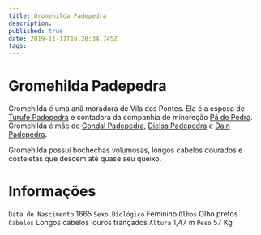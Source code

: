```yaml
---
title: Gromehilda Padepedra
description: 
published: true
date: 2019-11-11T16:28:34.745Z
tags: 
---
```


<!-- SUBTITLE: Visão geral sobre Gromehilda Padepedra -->

# Gromehilda Padepedra
Gromehilda é uma anã moradora de Vila das Pontes. Ela é a esposa de [Turufe Padepedra](http://localhost/individuos/turufe-padepedra#turufe-padepedra) e contadora da companhia de minereção [Pá de Pedra](http://localhost/faccoes/faccoes-independentes/pa-de-pedra#pa-de-pedra). Gromehilda é mãe de [Condal Padepedra](http://localhost/individuos/condal-padepedra#condal-padepedra), [Dielsa Padepedra](http://localhost/individuos/dielsa-padepedra#dielsa-padepedra) e [Dain Padepedra](http://localhost/individuos/dain-padepedra#dain-padepedra).

Gromehilda possui bochechas volumosas, longos cabelos dourados e costeletas que descem até quase seu queixo.

# Informações
`Data de Nascimento` 1665 
`Sexo Biológico` Feminino
`Olhos` Olho pretos
`Cabelos` Longos cabelos louros trançados
`Altura` 1,47 m
`Peso` 57 Kg

